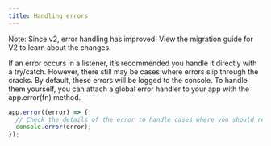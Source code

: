 ```yaml
---
title: Handling errors
---
```

Note: Since v2, error handling has improved! View the migration guide for V2 to learn about the changes.

If an error occurs in a listener, it’s recommended you handle it directly with a try/catch. However, there still may be cases where errors slip through the cracks. By default, these errors will be logged to the console. To handle them yourself, you can attach a global error handler to your app with the app.error(fn) method.

```js
app.error((error) => {
  // Check the details of the error to handle cases where you should retry sending a message or stop the app
  console.error(error);
});
```
